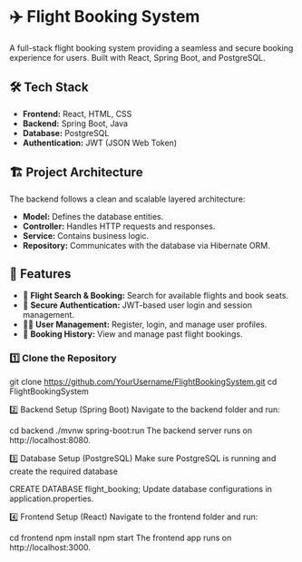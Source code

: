 # ✈️ Flight Booking System

A full-stack flight booking system providing a seamless and secure booking experience for users. Built with React, Spring Boot, and PostgreSQL.

## 🛠️ Tech Stack
- **Frontend:** React, HTML, CSS
- **Backend:** Spring Boot, Java
- **Database:** PostgreSQL
- **Authentication:** JWT (JSON Web Token)

## 🏗️ Project Architecture
The backend follows a clean and scalable layered architecture:
- **Model:** Defines the database entities.
- **Controller:** Handles HTTP requests and responses.
- **Service:** Contains business logic.
- **Repository:** Communicates with the database via Hibernate ORM.

## 🌟 Features
- 🛫 **Flight Search & Booking:** Search for available flights and book seats.
- 🔐 **Secure Authentication:** JWT-based user login and session management.
- 🧑‍💼 **User Management:** Register, login, and manage user profiles.
- 📄 **Booking History:** View and manage past flight bookings.

### 1️⃣ Clone the Repository

git clone https://github.com/YourUsername/FlightBookingSystem.git
cd FlightBookingSystem

2️⃣ Backend Setup (Spring Boot)
Navigate to the backend folder and run:

cd backend
./mvnw spring-boot:run
The backend server runs on http://localhost:8080.

3️⃣ Database Setup (PostgreSQL)
Make sure PostgreSQL is running and create the required database

CREATE DATABASE flight_booking;
Update database configurations in application.properties.

4️⃣ Frontend Setup (React)
Navigate to the frontend folder and run:

cd frontend
npm install
npm start
The frontend app runs on http://localhost:3000.

